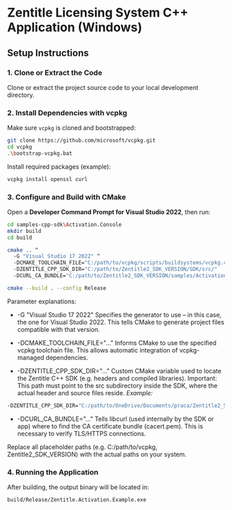 # Zentitle Licensing System C++ Application (Windows)

## Setup Instructions

### 1. Clone or Extract the Code

Clone or extract the project source code to your local development directory.

### 2. Install Dependencies with vcpkg

Make sure `vcpkg` is cloned and bootstrapped:

```bash
git clone https://github.com/microsoft/vcpkg.git
cd vcpkg
.\bootstrap-vcpkg.bat
```

Install required packages (example):

```bash
vcpkg install openssl curl
```

### 3. Configure and Build with CMake

Open a **Developer Command Prompt for Visual Studio 2022**, then run:

```bash
cd samples-cpp-sdk\Activation.Console
mkdir build
cd build

cmake .. ^
  -G "Visual Studio 17 2022" ^
  -DCMAKE_TOOLCHAIN_FILE="C:/path/to/vcpkg/scripts/buildsystems/vcpkg.cmake" ^
  -DZENTITLE_CPP_SDK_DIR="C:/path/to/Zentitle2_SDK_VERSION/SDK/src/"
  -DCURL_CA_BUNDLE="C:/path/to/Zentitle2_SDK_VERSION/samples/Activation.Console/Config/cert/cacert.pem"

cmake --build . --config Release
```

Parameter explanations:

* -G "Visual Studio 17 2022"
Specifies the generator to use – in this case, the one for Visual Studio 2022. This tells CMake to generate project files compatible with that version.

* -DCMAKE_TOOLCHAIN_FILE="..."
Informs CMake to use the specified vcpkg toolchain file. This allows automatic integration of vcpkg-managed dependencies.

* -DZENTITLE_CPP_SDK_DIR="..."
Custom CMake variable used to locate the Zentitle C++ SDK (e.g. headers and compiled libraries).
Important: This path must point to the src subdirectory inside the SDK, where the actual header and source files reside.
*Example:*
```bash
-DZENTITLE_CPP_SDK_DIR="C:/path/to/OneDrive/Documents/praca/Zentitle2_SDK_v2.1.2/SDK/src/"
```

* -DCURL_CA_BUNDLE="..."
Tells libcurl (used internally by the SDK or app) where to find the CA certificate bundle (cacert.pem). This is necessary to verify TLS/HTTPS connections.

Replace all placeholder paths (e.g. C:/path/to/vcpkg, Zentitle2_SDK_VERSION) with the actual paths on your system.

### 4. Running the Application

After building, the output binary will be located in:

```
build/Release/Zentitle.Activation.Example.exe
```